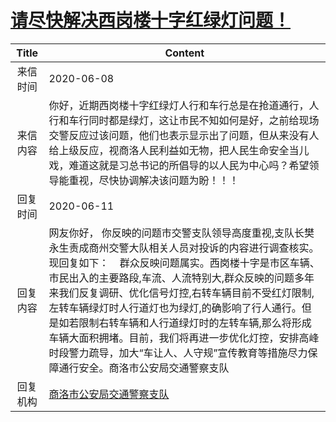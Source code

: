 # <a href="http://www.shangluo.gov.cn/zmhd/ldxxxx.jsp?urltype=leadermail.LeaderMailContentUrl&wbtreeid=1112&leadermailid=6001">请尽快解决西岗楼十字红绿灯问题！</a>
|Title|Content|
|:---:|---|
|来信时间|2020-06-08|
|来信内容|你好，近期西岗楼十字红绿灯人行和车行总是在抢道通行，人行和车行同时都是绿灯，这让市民不知如何是好，之前给现场交警反应过该问题，他们也表示显示出了问题，但从来没有人给上级反应，视商洛人民利益如无物，把人民生命安全当儿戏，难道这就是习总书记的所倡导的以人民为中心吗？希望领导能重视，尽快协调解决该问题为盼！！！|
|回复时间|2020-06-11|
|回复内容|网友你好， 你反映的问题市交警支队领导高度重视,支队长樊永生责成商州交警大队相关人员对投诉的内容进行调查核实。现回复如下：    群众反映问题属实。西岗楼十字是市区车辆、市民出入的主要路段,车流、人流特别大,群众反映的问题多年来我们反复调研、优化信号灯控,右转车辆目前不受红灯限制,左转车辆绿灯时人行道灯也为绿灯,的确影响了行人通行。但是如若限制右转车辆和人行道绿灯时的左转车辆,那么将形成车辆大面积拥堵。目前，我们将再进一步优化灯控，安排高峰时段警力疏导，加大“车让人、人守规”宣传教育等措施尽力保障通行安全。商洛市公安局交通警察支队|
|回复机构|<a href="../../categories/agencies/商洛市公安局交通警察支队.md">商洛市公安局交通警察支队</a>|
